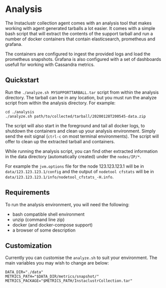 # Analysis
The Instaclustr collection agent comes with an analysis tool that makes working with agent generated tarballs a lot easier. It comes with a simple bash script that will extract the contents of the support tarball and run a number of docker containers that contain elasticsearch, prometheus and grafana. 

The containers are configured to ingest the provided logs and load the prometheus snapshots. Grafana is also configured with a set of dashboards usefull for working with Cassandra metrics.

## Quickstart
Run the `./analyze.sh MYSUPPORTTARBALL.tar` script from within the analysis directory. The tarball can be in any location, but you must run the analyze script from within the analysis directory. For example:

```shell script
cd ./analysis
./analyze.sh path/to/collected/tarball/20200128T200545-data.zip
```

The script will also start in the foreground and tail all docker logs, to shutdown the containers and clean up your analysis environment. Simply send the exit signal (`ctrl-c` on most terminal environments). The script will offer to clean up the extracted tarball and containers.

While running the analysis script, you can find other extracted information in the data directory (automatically created) under the `nodes/IP/*`.

For example the `jvm.options` file for the node 123.123.123.1 will be in `data/123.123.123.1/config` and the output of `nodetool cfstats` will be in `data/123.123.123.1/info/nodetool_cfstats_-H.info`.

## Requirements
To run the analysis environment, you will need the following:
* bash compatible shell environment
* unzip (command line zip)
* docker (and docker-compose support)
* a browser of some description

## Customization
Currently you can customise the `analyze.sh` to suit your environment. The main variables you may wish to change are below:

```shell script
DATA_DIR="./data"
METRICS_PATH="$DATA_DIR/metrics/snapshot/"
METRICS_PACKAGE="$METRICS_PATH/InstaclustrCollection.tar"
```